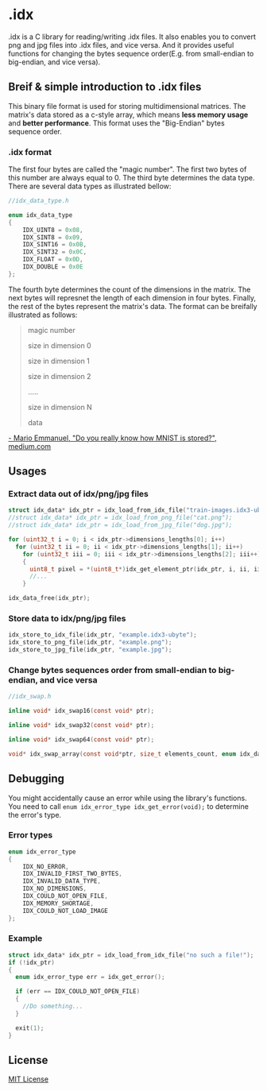 # .idx
.idx is a C library for reading/writing .idx files. It also enables you to convert png and jpg files into .idx files, and vice versa. And it provides useful functions for changing the bytes sequence order(E.g. from small-endian to big-endian, and vice versa).

## Breif & simple introduction to .idx files
This binary file format is used for storing multidimensional matrices. The matrix's data stored as a c-style array, which means __less memory usage__ and __better performance__. This format uses the "Big-Endian" bytes sequence order.

### .idx format
The first four bytes are called the "magic number". The first two bytes of this number are always equal to 0. The third byte determines the data type. There are several data types as illustrated bellow:
```c
//idx_data_type.h

enum idx_data_type
{
	IDX_UINT8 = 0x08,
	IDX_SINT8 = 0x09,
	IDX_SINT16 = 0x0B,
	IDX_SINT32 = 0x0C,
	IDX_FLOAT = 0x0D,
	IDX_DOUBLE = 0x0E
};
```
The fourth byte determines the count of the dimensions in the matrix. The next bytes will represnet the length of each dimension in four bytes. Finally, the rest of the bytes represent the matrix's data.
The format can be breifally illustrated as follows:

>magic number
>
>size in dimension 0
>
>size in dimension 1
>
>size in dimension 2
>
>…..
>
>size in dimension N
>
>data

[- Mario Emmanuel, "Do you really know how MNIST is stored?", medium.com](https://medium.com/theconsole/do-you-really-know-how-mnist-is-stored-600d69455937)


## Usages
### Extract data out of idx/png/jpg files
```c
struct idx_data* idx_ptr = idx_load_from_idx_file("train-images.idx3-ubyte");
//struct idx_data* idx_ptr = idx_load_from_png_file("cat.png");
//struct idx_data* idx_ptr = idx_load_from_jpg_file("dog.jpg");

for (uint32_t i = 0; i < idx_ptr->dimensions_lengths[0]; i++)
  for (uint32_t ii = 0; ii < idx_ptr->dimensions_lengths[1]; ii++)
    for (uint32_t iii = 0; iii < idx_ptr->dimensions_lengths[2]; iii++)
    {
      uint8_t pixel = *(uint8_t*)idx_get_element_ptr(idx_ptr, i, ii, iii);
      //...
    }

idx_data_free(idx_ptr);
```
### Store data to idx/png/jpg files
```c
idx_store_to_idx_file(idx_ptr, "example.idx3-ubyte");
idx_store_to_png_file(idx_ptr, "example.png");
idx_store_to_jpg_file(idx_ptr, "example.jpg");
```
### Change bytes sequences order from small-endian to big-endian, and vice versa
```c
//idx_swap.h

inline void* idx_swap16(const void* ptr);

inline void* idx_swap32(const void* ptr);

inline void* idx_swap64(const void* ptr);

void* idx_swap_array(const void*ptr, size_t elements_count, enum idx_data_type data_type);
```

## Debugging
You might accidentally cause an error while using the library's functions. You need to call ```enum idx_error_type idx_get_error(void);``` to determine the error's type.
### Error types
```c
enum idx_error_type
{
	IDX_NO_ERROR,
	IDX_INVALID_FIRST_TWO_BYTES,
	IDX_INVALID_DATA_TYPE,
	IDX_NO_DIMENSIONS,
	IDX_COULD_NOT_OPEN_FILE,
	IDX_MEMORY_SHORTAGE,
	IDX_COULD_NOT_LOAD_IMAGE
};
```
### Example
```c
struct idx_data* idx_ptr = idx_load_from_idx_file("no such a file!");
if (!idx_ptr)
{
  enum idx_error_type err = idx_get_error();

  if (err == IDX_COULD_NOT_OPEN_FILE)
  {
    //Do something...
  }

  exit(1);
}
```

## License
[MIT License](https://github.com/BinAl-Sadiq/.idx/blob/main/LICENSE)

